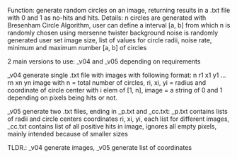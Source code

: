 Function: generate random circles on an image, returning results in a .txt file with 0 and 1 as no-hits and hits. 
Details: n circles are generated with Bresenham Circle Algorithm, user can define a interval [a, b] from which n is randomly chosen using mersenne twister
  background noise is randomly generated
  user set image size, list of values for circle radii, noise rate, minimum and maximum number [a, b] of circles

2 main versions to use: _v04 and _v05 depending on requirements

_v04 generate single .txt file with images with following format:
  n r1 x1 y1 ... rn xn yn image with n = total number of circles,
  ri, xi, yi = radius and coordinate of circle center with i elem of [1, n],
  image = a string of 0 and 1 depending on pixels being hits or not.

_v05 generate two .txt files, ending in _p.txt and _cc.txt:
  _p.txt contains lists of radii and circle centers coordinates ri, xi, yi, each list for different images,
  _cc.txt contains list of all positive hits in image, ignores all empty pixels,
  mainly intended because of smaller sizes

TLDR.: _v04 generate images, _v05 generate list of coordinates
